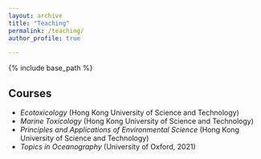 ```yaml
---
layout: archive
title: "Teaching"
permalink: /teaching/
author_profile: true

---
```


{% include base_path %}

## Courses
- _Ecotoxicology_ (Hong Kong University of Science and Technology) 
- _Marine Toxicology_ (Hong Kong University of Science and Technology)
- _Principles and Applications of Environmental Science_ (Hong Kong University of Science and Technology)
- _Topics in Oceanography_ (University of Oxford, 2021)
